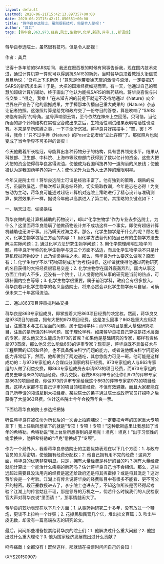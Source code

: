 ```yaml
---
layout: default
Lastmod: 2020-06-21T15:42:13.897357+00:00
date: 2020-06-21T15:42:11.850551+00:00
title: "蒋华良参选院士，虽然很有技巧，但是令人鄙视！"
author: "龚兵"
tags: [蒋华良,863,973,经费,院士,生物学,化学,新药,评审,1.,新语丝]
---
```


蒋华良参选院士，虽然很有技巧，但是令人鄙视！

作者：龚兵

记得十多年前的SARS期间，我还在密西根的时候有同事告诉我，现在国内技术先进，通过计算机算一算就可以得到抗SARS的新药。当时蒋华良顶着教授头衔信誓旦旦地说：“吾将上下求新药！”意思是他带着徐志摩的激情与浪漫，一定要把抗SARS的新药求出来！于是，大把的国难经费如期而至。有一天，他通过自己的智慧加超级计算机辅助，终于画出了他认为能抗SARS的新药结构。蒋华良喜悦与兴奋交集：“得之，我幸！”在未知吉凶的前提下就迫不及待地通过《Nature》向全世界庄严宣告了他的震撼成果，并手捧那本传播自己重大成果的《Nature》杂志让记者拍照。这张照片算是给党和政府交了一份夺目的答卷，算是吹响了“SARS来临有新药”的号角。这号声响彻云霄，至今依然在神州上空回荡。只可惜，当他所画的那个药物结构在实验室合成出来之后，生物活性测试结果表明啥活性也没有。本来是举所欢腾之事，一下子全所沉寂。蒋华良只好摆摆手：“罢，罢！不得，我命！”只不过手捧《Nature》的Pose让记者给“立此存照”了。那张照片也就变成了当今学界不可多得的谈资！

今天他戴着所长桂冠，号能算出各种药物分子的结构，具有世界领先水平。结果从科技部、卫生部、中科院、上海市等政府部门获得到了数以亿计的资金。这些大把大把的资金使得蒋华良富得流油，使他成为我国科技界的一道绚丽的风景线；使他被认为是我国药学界的第一人；使他荣升为业外人士追捧的耀眼明星。

今年又是院士年！蒋华良选院士可谓是经验丰富了。他有独到的策略，娴熟的技巧，虽屡败屡选，但每次都认真总结经验，切实吸取教训，今年是志在必得！为变被动为主动，蒋华良可能通过超级计算机对选院士策略进行了精心设计与准确测算，果然效果不一样，据说今年他以高票进入了第二轮。其策略的关键点如下：

一、瞒天过海、偷梁换柱

蒋华良做的是计算机辅助的药物设计，却以“化学生物学”作为专业去参选院士，为什么？这里面蒋华良隐瞒了他做药物设计并不成功这样一个事实，即使有超级计算机辅助也无济于事。此乃瞒天过海之术。那么，化学生物学是干什么的呢？顾名思义，化学生物学包括三方面的内容：1. 用化学方法替代和拓展已有的生物学方法去解决实际问题；2. 通过化学方法研究生物学问题；3. 用化学原理阐明生物学问题。蒋华良所号称的化学生物学与这三个方面不沾边，而且化学生物学决不只是计算机模拟药物设计！此乃偷梁换柱之术。那么，蒋华良为什么要这么做呢？原因有：1. 化学生物学不以“药物研制成功”为考核指标，这样做就使得他通过药物研究的名目获得的大把经费很容易交差；2. 化学生物学在国外轰轰烈烈，国内从事这方面工作的人不多，还没有一个院士，让人觉得他所从事的研究是当前的热点，可填补国内空白等等；3. 化学生物学很重要，属于前沿学科，政府会有很多投入。蒋华良若以化学生物学的名义当选院士，将来必然会以化学生物学泰斗自居，可确保未来二十年富得流油。

二、通过863项目评审搞利益交换

蒋华良是863专家组成员，即掌握着大把863项目经费的决定权。然而，蒋华良又是973项目的首席，拥有大把的973项目经费。这是怎么回事？863是重大应用项目，注重技术与工程层面的问题，属于应用学科；而973项目是重大基础研究项目，注重的是所谓的科学问题，属于理论学科。如果蒋华良把自己算做是技术层面的专家，那么他又怎么能成为973的首席？如果他是基础研究的专家，那样有资格拿973首席，那么他又怎么能做863的评审专家？现实是，蒋华良既不具备技术与工程层面的知识和经验，也不具备解决科学问题的能力，或者说他解决科学问题的能力非常低下。然而，他却做到了两边通吃，其忽悠能力可见一斑。他可能是这样成功的：与973专家组的人合谋瓜分国家的科研经费。973专家组的人与863专家组的人做了利益交换，即863专家组成员去申请973的项目经费，而973专家组的成员去申请863的项目经费。作为交换，我做863评审专家让你们973的评审专家拿863的项目经费，你做973的评审专家给我这个863的评审专家拿973的项目经费。这样大家都不在自己评审的项目领域拿经费，不但有效避嫌，而且大家都能在自己所申请的领域拿到大把经费。某些院士的弟子通过院士或政府官员打招呼之后获得了大量863经费。估计这些院士今年会投蒋华良一票。

下面给蒋华良的院士参选把把脉

听说蒋华良在被任命为所长后的一次会上拍胸脯说：一定要把今年的国家重大专项拿下！我上任后所想拿下的就是“专项！专项！专项！”这种歇斯底里让我想起了当年的希特勒。希特勒说“我上台后所想得到的是坦克！坦克！坦克！”出于习惯性的偷梁换柱，他把希特勒的“坦克”偷换成了“专项”。

作为一个局外人，我看蒋华良参选院士的主要优势表现在以下几个方面：1. 与政府官员的关系密切，使他拥有经费分配权；2. 他自己拥有用不完的经费！这两方面，蒋华良的优势非常明显。只是，拥有大量经费是科研的目的吗？拥有大量经费就能计算出一个能治什么疾病的新药吗？估计蒋华良自己也不会相信。那么，这些远超过需要且没法用完的经费是返还给政府还是将其挥霍掉？或是将其洗走？这对蒋华良是一个考验。江湖上有传言说蒋华良的经费账目中有很多不能看、更不可公开的秘密。段正豪教授进去了，李宁院士也进去了，不知这位所长是否经得起考验？江湖上的传言姑且不理，那是领导的万机之一，倘若什么时候我们的人民检察官大声对蒋华良说“里面请！”，那事情就闹大了。

蒋华良的软肋表现在以下几个方面：1. 从事药物研究二十多年，没有放过一个鞭炮，更谈不上拉响一个炸弹；2. 花掉民脂民膏几个亿，堆出拙文百篇；3. 吹出牛皮无数，却没有一篇高端杂志的研究论文。

最后，问问那些准备投票给蒋华良的院士们：1. 他解决过什么重大问题？2. 他提出过什么重大理论？3. 他为国家经济发展做出过什么贡献？

呜呼痛哉！全都没有！既然这样，那就请在投票时问问自己的良知！

(XYS20150907)

